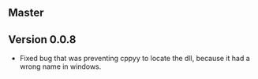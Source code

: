 ## Master

## Version 0.0.8

* Fixed bug that was preventing cppyy to locate the dll, because it had a wrong name in windows.
